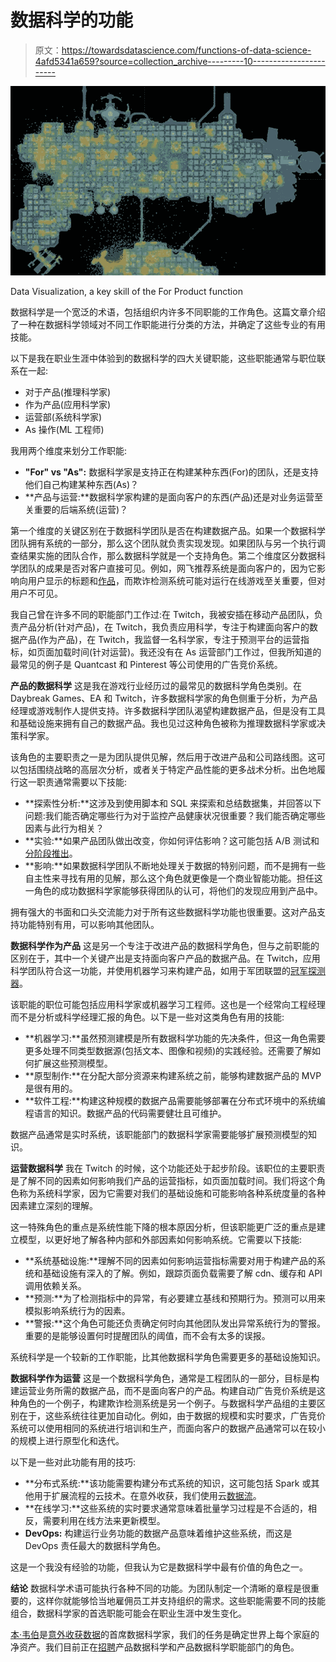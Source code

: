 # 数据科学的功能

> 原文：<https://towardsdatascience.com/functions-of-data-science-4afd5341a659?source=collection_archive---------10----------------------->

![](img/6dc8f50748669bc3bd4c2630fb1017e9.png)

Data Visualization, a key skill of the For Product function

数据科学是一个宽泛的术语，包括组织内许多不同职能的工作角色。这篇文章介绍了一种在数据科学领域对不同工作职能进行分类的方法，并确定了这些专业的有用技能。

以下是我在职业生涯中体验到的数据科学的四大关键职能，这些职能通常与职位联系在一起:

*   对于产品(推理科学家)
*   作为产品(应用科学家)
*   运营部(系统科学家)
*   As 操作(ML 工程师)

我用两个维度来划分工作职能:

*   **"For" vs "As":** 数据科学家是支持正在构建某种东西(For)的团队，还是支持他们自己构建某种东西(As)？
*   **产品与运营:**数据科学家构建的是面向客户的东西(产品)还是对业务运营至关重要的后端系统(运营)？

第一个维度的关键区别在于数据科学团队是否在构建数据产品。如果一个数据科学团队拥有系统的一部分，那么这个团队就负责实现发现。如果团队与另一个执行调查结果实施的团队合作，那么数据科学就是一个支持角色。第二个维度区分数据科学团队的成果是否对客户直接可见。例如，网飞推荐系统是面向客户的，因为它影响向用户显示的标题和[作品](https://medium.com/netflix-techblog/artwork-personalization-c589f074ad76)，而欺诈检测系统可能对运行在线游戏至关重要，但对用户不可见。

我自己曾在许多不同的职能部门工作过:在 Twitch，我被安插在移动产品团队，负责产品分析(针对产品)，在 Twitch，我负责应用科学，专注于构建面向客户的数据产品(作为产品)，在 Twitch，我监督一名科学家，专注于预测平台的运营指标，如页面加载时间(针对运营)。我还没有在 As 运营部门工作过，但我所知道的最常见的例子是 Quantcast 和 Pinterest 等公司使用的广告竞价系统。

**产品的数据科学** 这是我在游戏行业经历过的最常见的数据科学角色类别。在 Daybreak Games、EA 和 Twitch，许多数据科学家的角色侧重于分析，为产品经理或游戏制作人提供支持。许多数据科学团队渴望构建数据产品，但是没有工具和基础设施来拥有自己的数据产品。我也见过这种角色被称为推理数据科学家或决策科学家。

该角色的主要职责之一是为团队提供见解，然后用于改进产品和公司路线图。这可以包括围绕战略的高层次分析，或者关于特定产品性能的更多战术分析。出色地履行这一职责通常需要以下技能:

*   **探索性分析:**这涉及到使用脚本和 SQL 来探索和总结数据集，并回答以下问题:我们能否确定哪些行为对于监控产品健康状况很重要？我们能否确定哪些因素与此行为相关？
*   **实验:**如果产品团队做出改变，你如何评估影响？这可能包括 A/B 测试和[分阶段推出](https://blog.twitch.tv/a-b-testing-using-googles-staged-rollouts-ea860727f8b2)。
*   **影响:**如果数据科学团队不断地处理关于数据的特别问题，而不是拥有一些自主性来寻找有用的见解，那么这个角色就更像是一个商业智能功能。担任这一角色的成功数据科学家能够获得团队的认可，将他们的发现应用到产品中。

拥有强大的书面和口头交流能力对于所有这些数据科学功能也很重要。这对产品支持功能特别有用，可以影响其他团队。

**数据科学作为产品** 这是另一个专注于改进产品的数据科学角色，但与之前职能的区别在于，其中一个关键产出是支持面向客户产品的数据产品。在 Twitch，应用科学团队符合这一功能，并使用机器学习来构建产品，如用于军团联盟的[冠军探测器](https://www.pcgamer.com/twitch-now-lets-you-sort-league-of-legends-streamers-by-rank-and-champion/)。

该职能的职位可能包括应用科学家或机器学习工程师。这也是一个经常向工程经理而不是分析或科学经理汇报的角色。以下是一些对这类角色有用的技能:

*   **机器学习:**虽然预测建模是所有数据科学功能的先决条件，但这一角色需要更多处理不同类型数据源(包括文本、图像和视频)的实践经验。还需要了解如何扩展这些预测模型。
*   **原型制作:**在分配大部分资源来构建系统之前，能够构建数据产品的 MVP 是很有用的。
*   **软件工程:**构建这种规模的数据产品需要能够部署在分布式环境中的系统编程语言的知识。数据产品的代码需要健壮且可维护。

数据产品通常是实时系统，该职能部门的数据科学家需要能够扩展预测模型的知识。

**运营数据科学** 我在 Twitch 的时候，这个功能还处于起步阶段。该职位的主要职责是了解不同的因素如何影响我们产品的运营指标，如页面加载时间。我们将这个角色称为系统科学家，因为它需要对我们的基础设施和可能影响各种系统度量的各种因素建立深刻的理解。

这一特殊角色的重点是系统性能下降的根本原因分析，但该职能更广泛的重点是建立模型，以更好地了解各种内部和外部因素如何影响系统。它需要以下技能:

*   **系统基础设施:**理解不同的因素如何影响运营指标需要对用于构建产品的系统和基础设施有深入的了解。例如，跟踪页面负载需要了解 cdn、缓存和 API 调用依赖关系。
*   **预测:**为了检测指标中的异常，有必要建立基线和预期行为。预测可以用来模拟影响系统行为的因素。
*   **警报:**这个角色可能还负责确定何时向其他团队发出异常系统行为的警报。重要的是能够设置何时提醒团队的阈值，而不会有太多的误报。

系统科学是一个较新的工作职能，比其他数据科学角色需要更多的基础设施知识。

**数据科学作为运营** 这是一个数据科学角色，通常是工程团队的一部分，目标是构建运营业务所需的数据产品，而不是面向客户的产品。构建自动广告竞价系统是这种角色的一个例子，构建欺诈检测系统是另一个例子。与数据科学产品组的主要区别在于，这些系统往往更加自动化。例如，由于数据的规模和实时要求，广告竞价系统可以使用相同的系统进行培训和生产，而面向客户的数据产品通常可以在较小的规模上进行原型化和迭代。

以下是一些对此功能有用的技巧:

*   **分布式系统:**该功能需要构建分布式系统的知识，这可能包括 Spark 或其他用于扩展流程的云技术。在意外收获，我们使用云[数据流](/productizing-ml-models-with-dataflow-99a224ce9f19)。
*   **在线学习:**这些系统的实时要求通常意味着批量学习过程是不合适的，相反，需要利用在线方法来更新模型。
*   **DevOps:** 构建运行业务功能的数据产品意味着维护这些系统，而这是 DevOps 责任最大的数据科学角色。

这是一个我没有经验的功能，但我认为它是数据科学中最有价值的角色之一。

**结论** 数据科学术语可能执行各种不同的功能。为团队制定一个清晰的章程是很重要的，这样你就能够恰当地雇佣员工并支持组织的需求。这些职能需要不同的技能组合，数据科学家的首选职能可能会在职业生涯中发生变化。

[本·韦伯](https://www.linkedin.com/in/ben-weber-3b87482/)是[意外收获数据](https://angel.co/windfall-data)的首席数据科学家，我们的任务是确定世界上每个家庭的净资产。我们目前正在[招聘](https://angel.co/windfall-data/jobs/335043-data-scientist)产品数据科学和产品数据科学职能部门的角色。